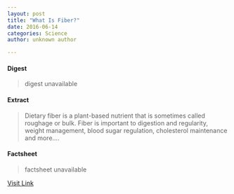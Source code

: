 ```yaml
---
layout: post
title: "What Is Fiber?"
date: 2016-06-14
categories: Science
author: unknown author

---
```



#### Digest
>digest unavailable

#### Extract
>Dietary fiber is a plant-based nutrient that is sometimes called roughage or bulk. Fiber is important to digestion and regularity, weight management, blood sugar regulation, cholesterol maintenance and more....

#### Factsheet
>factsheet unavailable

[Visit Link](http://www.livescience.com/51998-dietary-fiber.html)


